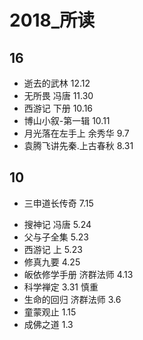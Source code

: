 # 2018_所读

## 16
- 逝去的武林 12.12
- 无所畏 冯唐 11.30
- 西游记 下册 10.16
- 博山小叙-第一辑 10.11
- 月光落在左手上 余秀华 9.7
- 袁腾飞讲先秦.上古春秋 8.31

## 10
* 三申道长传奇 7.15
- 搜神记 冯唐 5.24
- 父与子全集 5.23
- 西游记 上 5.23
- 修真九要 4.25
- 皈依修学手册 济群法师 4.13
- 科学禅定 3.31 慎重
- 生命的回归 济群法师 3.6
- 童蒙观止 1.15
- 成佛之道 1.3

